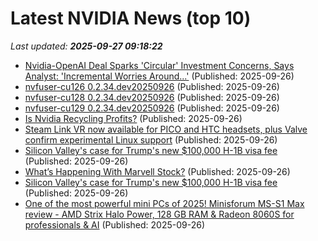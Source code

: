 # Latest NVIDIA News (top 10)
_Last updated: **2025-09-27 09:18:22**_

- [Nvidia-OpenAI Deal Sparks 'Circular' Investment Concerns, Says Analyst: 'Incremental Worries Around...'](https://biztoc.com/x/ff7e4870ea1c034b) (Published: 2025-09-26)
- [nvfuser-cu126 0.2.34.dev20250926](https://pypi.org/project/nvfuser-cu126/0.2.34.dev20250926/) (Published: 2025-09-26)
- [nvfuser-cu128 0.2.34.dev20250926](https://pypi.org/project/nvfuser-cu128/0.2.34.dev20250926/) (Published: 2025-09-26)
- [nvfuser-cu129 0.2.34.dev20250926](https://pypi.org/project/nvfuser-cu129/0.2.34.dev20250926/) (Published: 2025-09-26)
- [Is Nvidia Recycling Profits?](https://realinvestmentadvice.com/resources/blog/is-nvidia-recycling-profits/) (Published: 2025-09-26)
- [Steam Link VR now available for PICO and HTC headsets, plus Valve confirm experimental Linux support](https://www.gamingonlinux.com/2025/09/steam-link-vr-now-available-for-pico-and-htc-headsets-plus-valve-confirm-experimental-linux-support/.) (Published: 2025-09-26)
- [Silicon Valley's case for Trump's new $100,000 H-1B visa fee](https://biztoc.com/x/29eb65f7e30a15ee) (Published: 2025-09-26)
- [What’s Happening With Marvell Stock?](https://www.forbes.com/sites/greatspeculations/2025/09/26/whats-happening-with-marvell-stock/) (Published: 2025-09-26)
- [Silicon Valley's case for Trump's new $100,000 H-1B visa fee](https://www.businessinsider.com/trump-100k-h1b-visa-fee-tech-ceo-support-2025-9) (Published: 2025-09-26)
- [One of the most powerful mini PCs of 2025! Minisforum MS-S1 Max review - AMD Strix Halo Power, 128 GB RAM & Radeon 8060S for professionals & AI](https://www.notebookcheck.net/One-of-the-most-powerful-mini-PCs-of-2025-Minisforum-MS-S1-Max-review-AMD-Strix-Halo-Power-128-GB-RAM-Radeon-8060S-for-professionals-AI.1124332.0.html) (Published: 2025-09-26)
